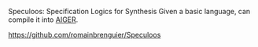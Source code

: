 Speculoos: Specification Logics for Synthesis
Given a basic language, can compile it into [AIGER](../Formats/AIGER.md).

https://github.com/romainbrenguier/Speculoos